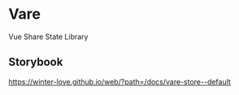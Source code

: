 # Vare

Vue Share State Library

## Storybook
https://winter-love.github.io/web/?path=/docs/vare-store--default
